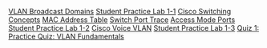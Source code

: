 [VLAN Broadcast Domains]()
[Student Practice Lab 1-1]()
[Cisco Switching Concepts]()
[MAC Address Table]()
[Switch Port Trace]()
[Access Mode Ports]()
[Student Practice Lab 1-2]()
[Cisco Voice VLAN]()
[Student Practice Lab 1-3]()
[Quiz 1: Practice Quiz: VLAN Fundamentals]()
